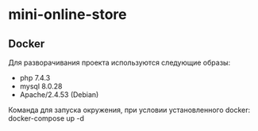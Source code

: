 # mini-online-store
## Docker

Для разворачивания проекта используются следующие образы:
- php 7.4.3
- mysql 8.0.28
- Apache/2.4.53 (Debian)

Команда для запуска окружения, при условии установленного docker:
docker-compose up -d

